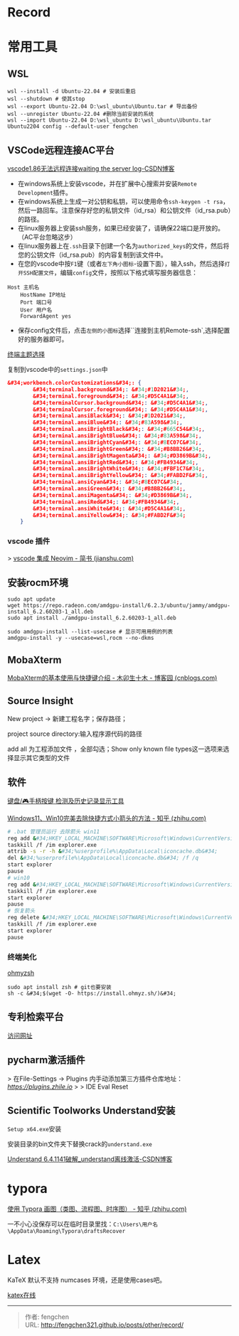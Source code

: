 # Record


# 常用工具

## WSL

```shell
wsl --install -d Ubuntu-22.04 # 安装后重启
wsl --shutdown # 使其stop
wsl --export Ubuntu-22.04 D:\wsl_ubuntu\Ubuntu.tar # 导出备份
wsl --unregister Ubuntu-22.04 #删除当前安装的系统
wsl --import Ubuntu-22.04 D:\wsl_ubuntu D:\wsl_ubuntu\Ubuntu.tar 
Ubuntu2204 config --default-user fengchen
```

## VSCode远程连接AC平台

[vscode1.86无法远程连接waiting the server log-CSDN博客](https://blog.csdn.net/qq_41596730/article/details/135982231)

- 在windows系统上安装vscode，并在扩展中心搜索并安装`Remote Development`插件。
- 在windows系统上生成一对公钥和私钥，可以使用命令`ssh-keygen -t rsa`，然后一路回车。注意保存好您的私钥文件（id_rsa）和公钥文件（id_rsa.pub）的路径。
- 在linux服务器上安装ssh服务，如果已经安装了，请确保22端口是开放的。（AC平台忽略这步）
- 在linux服务器上在`.ssh`目录下创建一个名为`authorized_keys`的文件，然后将您的公钥文件（id_rsa.pub）的内容复制到该文件中。
- 在您的vscode中按`F1`键（或者`左下角小图标`-设置下面），输入ssh，然后选择`打开SSH配置文件`，编辑`config`文件，按照以下格式填写服务器信息：

```
Host 主机名
    HostName IP地址
    Port 端口号
    User 用户名
    ForwardAgent yes
```

- 保存config文件后，点击`左侧的小图标`选择``连接到主机Remote-ssh`,选择配置好的服务器即可。

[终端主题选择](https://glitchbone.github.io/vscode-base16-term/#/gruvbox-dark-hard)

复制到vscode中的`settings.json`中

```json
&#34;workbench.colorCustomizations&#34;: {
        &#34;terminal.background&#34;: &#34;#1D2021&#34;,
        &#34;terminal.foreground&#34;: &#34;#D5C4A1&#34;,
        &#34;terminalCursor.background&#34;: &#34;#D5C4A1&#34;,
        &#34;terminalCursor.foreground&#34;: &#34;#D5C4A1&#34;,
        &#34;terminal.ansiBlack&#34;: &#34;#1D2021&#34;,
        &#34;terminal.ansiBlue&#34;: &#34;#83A598&#34;,
        &#34;terminal.ansiBrightBlack&#34;: &#34;#665C54&#34;,
        &#34;terminal.ansiBrightBlue&#34;: &#34;#83A598&#34;,
        &#34;terminal.ansiBrightCyan&#34;: &#34;#8EC07C&#34;,
        &#34;terminal.ansiBrightGreen&#34;: &#34;#B8BB26&#34;,
        &#34;terminal.ansiBrightMagenta&#34;: &#34;#D3869B&#34;,
        &#34;terminal.ansiBrightRed&#34;: &#34;#FB4934&#34;,
        &#34;terminal.ansiBrightWhite&#34;: &#34;#FBF1C7&#34;,
        &#34;terminal.ansiBrightYellow&#34;: &#34;#FABD2F&#34;,
        &#34;terminal.ansiCyan&#34;: &#34;#8EC07C&#34;,
        &#34;terminal.ansiGreen&#34;: &#34;#B8BB26&#34;,
        &#34;terminal.ansiMagenta&#34;: &#34;#D3869B&#34;,
        &#34;terminal.ansiRed&#34;: &#34;#FB4934&#34;,
        &#34;terminal.ansiWhite&#34;: &#34;#D5C4A1&#34;,
        &#34;terminal.ansiYellow&#34;: &#34;#FABD2F&#34;
    }
```

### vscode 插件

&gt; [vscode 集成 Neovim - 简书 (jianshu.com)](https://www.jianshu.com/p/ac739c6ea541)

##  安装rocm环境

```shell
sudo apt update
wget https://repo.radeon.com/amdgpu-install/6.2.3/ubuntu/jammy/amdgpu-install_6.2.60203-1_all.deb
sudo apt install ./amdgpu-install_6.2.60203-1_all.deb

sudo amdgpu-install --list-usecase # 显示可用用例的列表
amdgpu-install -y --usecase=wsl,rocm --no-dkms
```
## MobaXterm

[MobaXterm的基本使用与快捷键介绍 - 木卯生十木 - 博客园 (cnblogs.com)](https://www.cnblogs.com/jxearlier/p/13236571.html)

## Source Insight

New project -&gt; 新建工程名字；保存路径；

project source directory:输入程序源代码的路径

add all 为工程添加文件 ，全部勾选；Show only known file types这一选项来选择显示其它类型的文件

## 软件

[ 键盘/🎮手柄按键 检测及历史记录显示工具](https://github.com/Sunrisepeak/KHistory)

[Windows11、Win10完美去除快捷方式小箭头的方法 - 知乎 (zhihu.com)](https://zhuanlan.zhihu.com/p/663388551)

```bash
# .bat 管理员运行 去除箭头 win11
reg add &#34;HKEY_LOCAL_MACHINE\SOFTWARE\Microsoft\Windows\CurrentVersion\Explorer\Shell Icons&#34; /v 29 /d &#34;%systemroot%\system32\imageres.dll,197&#34; /t reg_sz /f
taskkill /f /im explorer.exe
attrib -s -r -h &#34;%userprofile%\AppData\Local\iconcache.db&#34;
del &#34;%userprofile%\AppData\Local\iconcache.db&#34; /f /q
start explorer
pause
# win10
reg add &#34;HKEY_LOCAL_MACHINE\SOFTWARE\Microsoft\Windows\CurrentVersion\Explorer\Shell Icons&#34; /v 29 /d &#34;%systemroot%\system32\imageres.dll,197&#34; /t reg_sz /f
taskkill /f /im explorer.exe
start explorer
pause
# 恢复箭头
reg delete &#34;HKEY_LOCAL_MACHINE\SOFTWARE\Microsoft\Windows\CurrentVersion\Explorer\Shell Icons&#34; /v 29 /f
taskkill /f /im explorer.exe
start explorer
pause
```

### 终端美化

[ohmyzsh](https://github.com/ohmyzsh/ohmyzsh)

```shell
sudo apt install zsh # git也要安装
sh -c &#34;$(wget -O- https://install.ohmyz.sh/)&#34;
```


## 专利检索平台
[访问网址](https://www.incopat.com)

## pycharm激活插件

&gt; 在File-Settings -&gt; Plugins 内手动添加第三方插件仓库地址：*https://plugins.zhile.io*
&gt;
&gt; IDE Eval Reset


## Scientific Toolworks Understand安装

`Setup x64.exe`安装

安装目录的bin文件夹下替换crack的`understand.exe`

[Understand 6.4.1141破解_understand离线激活-CSDN博客](https://blog.csdn.net/weixin_48220838/article/details/131297065)



# typora

[使用 Typora 画图（类图、流程图、时序图） - 知乎 (zhihu.com)](https://zhuanlan.zhihu.com/p/172635547)

一不小心没保存可以在临时目录里找：`C:\Users\用户名\AppData\Roaming\Typora\draftsRecover`

# Latex

KaTeX 默认不支持 numcases 环境，还是使用cases吧。

[katex在线](https://katex.org/#demo)

---

> 作者: fengchen  
> URL: http://fengchen321.github.io/posts/other/record/  

